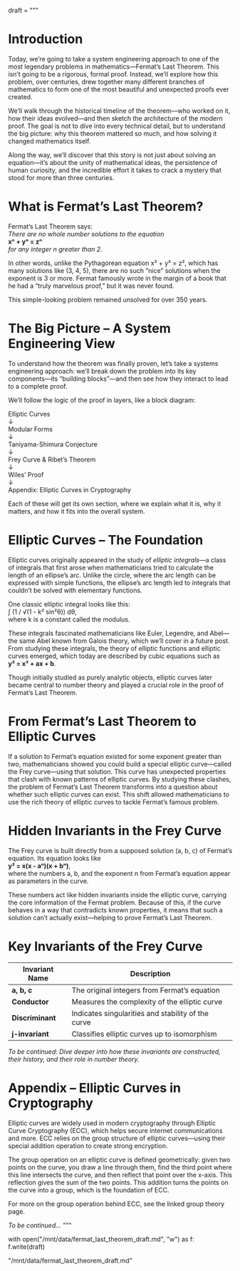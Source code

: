 draft = """
# Introduction
Today, we’re going to take a system engineering approach to one of the most legendary problems in mathematics—Fermat’s Last Theorem. This isn’t going to be a rigorous, formal proof. Instead, we’ll explore how this problem, over centuries, drew together many different branches of mathematics to form one of the most beautiful and unexpected proofs ever created.

We’ll walk through the historical timeline of the theorem—who worked on it, how their ideas evolved—and then sketch the architecture of the modern proof. The goal is not to dive into every technical detail, but to understand the big picture: why this theorem mattered so much, and how solving it changed mathematics itself.

Along the way, we’ll discover that this story is not just about solving an equation—it’s about the unity of mathematical ideas, the persistence of human curiosity, and the incredible effort it takes to crack a mystery that stood for more than three centuries.

# What is Fermat’s Last Theorem?
Fermat’s Last Theorem says:  
*There are no whole number solutions to the equation*  
**xⁿ + yⁿ = zⁿ**  
*for any integer n greater than 2.*

In other words, unlike the Pythagorean equation x² + y² = z², which has many solutions like (3, 4, 5), there are no such “nice” solutions when the exponent is 3 or more. Fermat famously wrote in the margin of a book that he had a “truly marvelous proof,” but it was never found.

This simple-looking problem remained unsolved for over 350 years.

# The Big Picture – A System Engineering View
To understand how the theorem was finally proven, let’s take a systems engineering approach: we’ll break down the problem into its key components—its “building blocks”—and then see how they interact to lead to a complete proof.

We’ll follow the logic of the proof in layers, like a block diagram:

Elliptic Curves  
↓  
Modular Forms  
↓  
Taniyama-Shimura Conjecture  
↓  
Frey Curve & Ribet’s Theorem  
↓  
Wiles’ Proof  
↓  
Appendix: Elliptic Curves in Cryptography

Each of these will get its own section, where we explain what it is, why it matters, and how it fits into the overall system.

# Elliptic Curves – The Foundation
Elliptic curves originally appeared in the study of *elliptic integrals*—a class of integrals that first arose when mathematicians tried to calculate the length of an ellipse’s arc. Unlike the circle, where the arc length can be expressed with simple functions, the ellipse’s arc length led to integrals that couldn’t be solved with elementary functions.

One classic elliptic integral looks like this:  
∫ (1 / √(1 - k² sin²θ)) dθ,  
where k is a constant called the modulus.

These integrals fascinated mathematicians like Euler, Legendre, and Abel—the same Abel known from Galois theory, which we’ll cover in a future post. From studying these integrals, the theory of elliptic functions and elliptic curves emerged, which today are described by cubic equations such as  
**y² = x³ + ax + b**.

Though initially studied as purely analytic objects, elliptic curves later became central to number theory and played a crucial role in the proof of Fermat’s Last Theorem.

# From Fermat’s Last Theorem to Elliptic Curves
If a solution to Fermat’s equation existed for some exponent greater than two, mathematicians showed you could build a special elliptic curve—called the Frey curve—using that solution. This curve has unexpected properties that clash with known patterns of elliptic curves. By studying these clashes, the problem of Fermat’s Last Theorem transforms into a question about whether such elliptic curves can exist. This shift allowed mathematicians to use the rich theory of elliptic curves to tackle Fermat’s famous problem.

# Hidden Invariants in the Frey Curve
The Frey curve is built directly from a supposed solution (a, b, c) of Fermat’s equation. Its equation looks like  
**y² = x(x - aⁿ)(x + bⁿ)**,  
where the numbers a, b, and the exponent n from Fermat’s equation appear as parameters in the curve.

These numbers act like hidden invariants inside the elliptic curve, carrying the core information of the Fermat problem. Because of this, if the curve behaves in a way that contradicts known properties, it means that such a solution can’t actually exist—helping to prove Fermat’s Last Theorem.

# Key Invariants of the Frey Curve

| Invariant Name      | Description                                             |
|--------------------|---------------------------------------------------------|
| **a, b, c**        | The original integers from Fermat’s equation            |
| **Conductor**       | Measures the complexity of the elliptic curve           |
| **Discriminant**    | Indicates singularities and stability of the curve      |
| **j-invariant**     | Classifies elliptic curves up to isomorphism            |

*To be continued: Dive deeper into how these invariants are constructed, their history, and their role in number theory.*

# Appendix – Elliptic Curves in Cryptography
Elliptic curves are widely used in modern cryptography through Elliptic Curve Cryptography (ECC), which helps secure internet communications and more. ECC relies on the group structure of elliptic curves—using their special addition operation to create strong encryption.

The group operation on an elliptic curve is defined geometrically: given two points on the curve, you draw a line through them, find the third point where this line intersects the curve, and then reflect that point over the x-axis. This reflection gives the sum of the two points. This addition turns the points on the curve into a group, which is the foundation of ECC.

For more on the group operation behind ECC, see the linked group theory page.

*To be continued…*
"""

with open("/mnt/data/fermat_last_theorem_draft.md", "w") as f:
    f.write(draft)

"/mnt/data/fermat_last_theorem_draft.md"